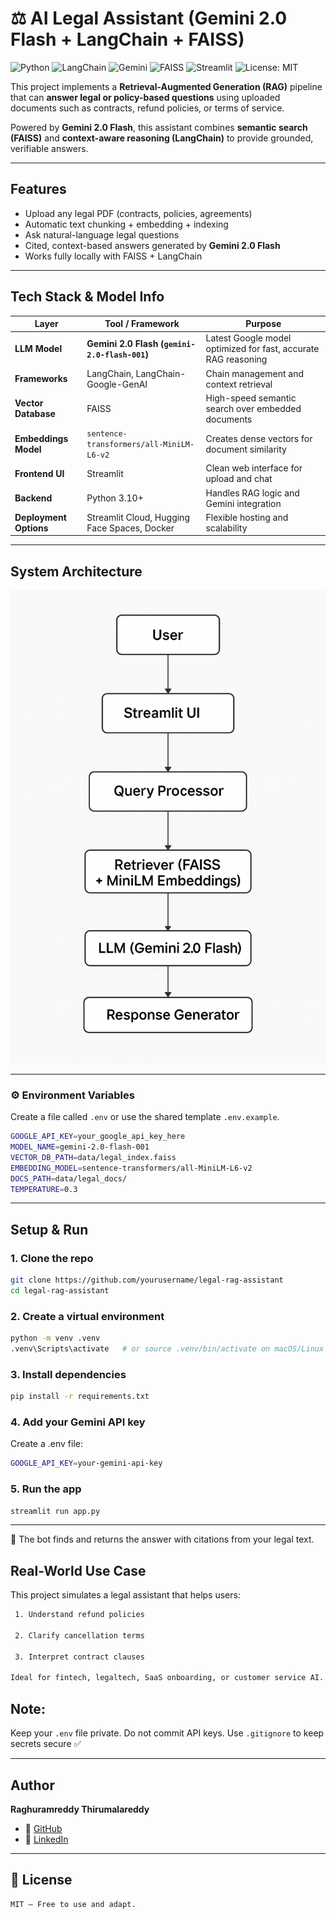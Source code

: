 # ⚖️ AI Legal Assistant (Gemini 2.0 Flash + LangChain + FAISS)
![Python](https://img.shields.io/badge/Python-3.10+-blue)
![LangChain](https://img.shields.io/badge/LangChain-Framework-brightgreen)
![Gemini](https://img.shields.io/badge/Gemini-2.0--Flash-orange)
![FAISS](https://img.shields.io/badge/Vector%20DB-FAISS-blueviolet)
![Streamlit](https://img.shields.io/badge/UI-Streamlit-red)
![License: MIT](https://img.shields.io/badge/License-MIT-yellow)


This project implements a **Retrieval-Augmented Generation (RAG)** pipeline that can **answer legal or policy-based questions** using uploaded documents such as contracts, refund policies, or terms of service.

Powered by **Gemini 2.0 Flash**, this assistant combines **semantic search (FAISS)** and **context-aware reasoning (LangChain)** to provide grounded, verifiable answers.

---

##  Features
-  Upload any legal PDF (contracts, policies, agreements)  
-  Automatic text chunking + embedding + indexing  
-  Ask natural-language legal questions  
-  Cited, context-based answers generated by **Gemini 2.0 Flash**  
-  Works fully locally with FAISS + LangChain  

---

##  Tech Stack & Model Info

| Layer | Tool / Framework | Purpose |
|-------|------------------|----------|
| **LLM Model** | **Gemini 2.0 Flash (`gemini-2.0-flash-001`)** | Latest Google model optimized for fast, accurate RAG reasoning |
| **Frameworks** | LangChain, LangChain-Google-GenAI | Chain management and context retrieval |
| **Vector Database** | FAISS | High-speed semantic search over embedded documents |
| **Embeddings Model** | `sentence-transformers/all-MiniLM-L6-v2` | Creates dense vectors for document similarity |
| **Frontend UI** | Streamlit | Clean web interface for upload and chat |
| **Backend** | Python 3.10+ | Handles RAG logic and Gemini integration |
| **Deployment Options** | Streamlit Cloud, Hugging Face Spaces, Docker | Flexible hosting and scalability |

---

##  System Architecture
![Architecture](assets/architecture.png)

---

### ⚙️ Environment Variables

Create a file called `.env` or use the shared template `.env.example`.

```bash
GOOGLE_API_KEY=your_google_api_key_here
MODEL_NAME=gemini-2.0-flash-001
VECTOR_DB_PATH=data/legal_index.faiss
EMBEDDING_MODEL=sentence-transformers/all-MiniLM-L6-v2
DOCS_PATH=data/legal_docs/
TEMPERATURE=0.3
```

---

##  Setup & Run

### 1. Clone the repo

```bash
git clone https://github.com/yourusername/legal-rag-assistant
cd legal-rag-assistant
```

### 2. Create a virtual environment

```bash
python -m venv .venv
.venv\Scripts\activate   # or source .venv/bin/activate on macOS/Linux
```

### 3. Install dependencies
```bash
pip install -r requirements.txt
```
### 4. Add your Gemini API key
Create a .env file:
```bash
GOOGLE_API_KEY=your-gemini-api-key
```
### 5. Run the app
```bash
streamlit run app.py
```

---



🔁 The bot finds and returns the answer with citations from your legal text.

## Real-World Use Case
This project simulates a legal assistant that helps users:
```bash
 1. Understand refund policies

 2. Clarify cancellation terms

 3. Interpret contract clauses

Ideal for fintech, legaltech, SaaS onboarding, or customer service AI.
```
## Note:

Keep your `.env` file private. Do not commit API keys. Use `.gitignore` to keep secrets secure ✅

---

##  Author

**Raghuramreddy Thirumalareddy**

- 🔗 [GitHub](https://github.com/RaghuramReddy9)
- 💼 [LinkedIn](https://www.linkedin.com/in/raghuramreddy-ai)

---

## 📎 License
```bash
MIT — Free to use and adapt.
```




